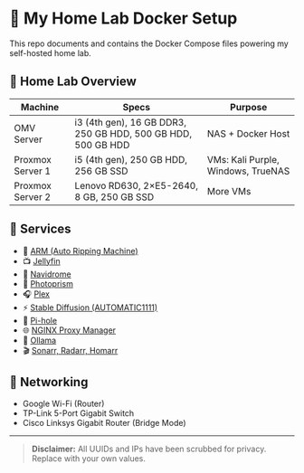 # 🧪 My Home Lab Docker Setup

This repo documents and contains the Docker Compose files powering my self-hosted home lab.

## 🔧 Home Lab Overview

| Machine        | Specs                                  | Purpose |
|----------------|-----------------------------------------|---------|
| OMV Server     | i3 (4th gen), 16 GB DDR3, 250 GB HDD, 500 GB HDD, 500 GB HDD| NAS + Docker Host |
| Proxmox Server 1 | i5 (4th gen), 250 GB HDD, 256 GB SSD | VMs: Kali Purple, Windows, TrueNAS |
| Proxmox Server 2 | Lenovo RD630, 2×E5-2640, 8 GB, 250 GB SSD | More VMs |

## 🧩 Services

- 📀 [ARM (Auto Ripping Machine)](docker-compose/arm.yml)
- 📺 [Jellyfin](docker-compose/jellyfin.yml)
- 🎵 [Navidrome](docker-compose/navidrome.yml)
- 📸 [Photoprism](docker-compose/photoprism.yml)
- 🎧 [Plex](docker-compose/plex.yml)
- ⚡ [Stable Diffusion (AUTOMATIC1111)](docker-compose/stable-diffusion.yml)
- 📡 [Pi-hole](docker-compose/pihole.yml)
- 🌐 [NGINX Proxy Manager](docker-compose/nginx-proxy.yml)
- 🧠 [Ollama](docker-compose/ollama.yml)
- 🎬 [Sonarr, Radarr, Homarr](docker-compose/arr-stack.yml)

## 🧰 Networking

- Google Wi-Fi (Router)
- TP-Link 5-Port Gigabit Switch
- Cisco Linksys Gigabit Router (Bridge Mode)

---

> **Disclaimer:** All UUIDs and IPs have been scrubbed for privacy. Replace with your own values.
